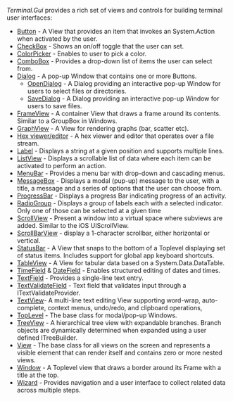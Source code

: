 *Terminal.Gui* provides a rich set of views and controls for building terminal user interfaces:

* [Button](~/api/Terminal.Gui/Terminal.Gui.Button.yml) - A View that provides an item that invokes an System.Action when activated by the user.
* [CheckBox](~/api/Terminal.Gui/Terminal.Gui.CheckBox.yml) - Shows an on/off toggle that the user can set.
* [ColorPicker](~/api/Terminal.Gui/Terminal.Gui.ColorPicker.yml) - Enables to user to pick a color.
* [ComboBox](~/api/Terminal.Gui/Terminal.Gui.ComboBox.yml) - Provides a drop-down list of items the user can select from.
* [Dialog](~/api/Terminal.Gui/Terminal.Gui.Dialog.yml) - A pop-up Window that contains one or more Buttons.
  * [OpenDialog](~/api/Terminal.Gui/Terminal.Gui.OpenDialog.yml) - A Dialog providing an interactive pop-up Window for users to select files or directories.
  * [SaveDialog](~/api/Terminal.Gui/Terminal.Gui.SaveDialog.yml) - A Dialog providing an interactive pop-up Window for users to save files.
* [FrameView](~/api/Terminal.Gui/Terminal.Gui.FrameView.yml) - A container View that draws a frame around its contents. Similar to a GroupBox in Windows.
* [GraphView](~/api/Terminal.Gui/Terminal.Gui.GraphView.yml) - A View for rendering graphs (bar, scatter etc).
* [Hex viewer/editor](~/api/Terminal.Gui/Terminal.Gui.HexView.yml) - A hex viewer and editor that operates over a file stream. 
* [Label](~/api/Terminal.Gui/Terminal.Gui.Label.yml) - Displays a string at a given position and supports multiple lines.
* [ListView](~/api/Terminal.Gui/Terminal.Gui.ListView.yml) - Displays a scrollable list of data where each item can be activated to perform an action.
* [MenuBar](~/api/Terminal.Gui/Terminal.Gui.MenuBar.yml) - Provides a menu bar with drop-down and cascading menus.
* [MessageBox](~/api/Terminal.Gui/Terminal.Gui.MessageBox.yml) - Displays a modal (pup-up) message to the user, with a title, a message and a series of options that the user can choose from. 
* [ProgressBar](~/api/Terminal.Gui/Terminal.Gui.ProgressBar.yml) - Displays a progress Bar indicating progress of an activity.
* [RadioGroup](~/api/Terminal.Gui/Terminal.Gui.RadioGroup.yml) - Displays a group of labels each with a selected indicator. Only one of those can be selected at a given time
* [ScrollView](~/api/Terminal.Gui/Terminal.Gui.ScrollView.yml) - Present a window into a virtual space where subviews are added. Similar to the iOS UIScrollView.
* [ScrollBarView](~/api/Terminal.Gui/Terminal.Gui.ScrollBarView.yml) - display a 1-character scrollbar, either horizontal or vertical.
* [StatusBar](~/api/Terminal.Gui/Terminal.Gui.StatusBar.yml) - A View that snaps to the bottom of a Toplevel displaying set of status items. Includes support for global app keyboard shortcuts.
* [TableView](~/api/Terminal.Gui/Terminal.Gui.TableView.yml) - A View for tabular data based on a System.Data.DataTable. 
* [TimeField](~/api/Terminal.Gui/Terminal.Gui.TimeField.yml) & [DateField](~/api/Terminal.Gui/Terminal.Gui.TimeField.yml) - Enables structured editing of dates and times.
* [TextField](~/api/Terminal.Gui/Terminal.Gui.TextField.yml) - Provides a single-line text entry.
* [TextValidateField](~/api/Terminal.Gui/Terminal.Gui.TextValidateField.yml) - Text field that validates input through a ITextValidateProvider.
* [TextView](~/api/Terminal.Gui/Terminal.Gui.TextView.yml)- A multi-line text editing View supporting word-wrap, auto-complete, context menus, undo/redo, and clipboard operations, 
* [TopLevel](~/api/Terminal.Gui/Terminal.Gui.Toplevel.yml) - The base class for modal/pop-up Windows.
* [TreeView](~/api/Terminal.Gui/Terminal.Gui.TreeView.yml) - A hierarchical tree view with expandable branches. Branch objects are dynamically determined when expanded using a user defined ITreeBuilder.
* [View](~/api/Terminal.Gui/Terminal.Gui.View.yml) - The base class for all views on the screen and represents a visible element that can render itself and contains zero or more nested views.
* [Window](~/api/Terminal.Gui/Terminal.Gui.Window.yml) - A Toplevel view that draws a border around its Frame with a title at the top.
* [Wizard](~/api/Terminal.Gui/Terminal.Gui.Wizard.yml) - Provides navigation and a user interface to collect related data across multiple steps.
